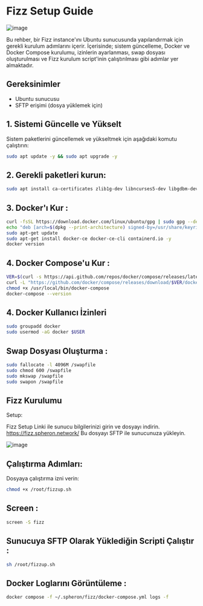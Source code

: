 # Fizz Setup Guide

![image](https://github.com/user-attachments/assets/0c65e079-47e2-4a10-838f-40268d314861)


Bu rehber, bir Fizz instance'ını Ubuntu sunucusunda yapılandırmak için gerekli kurulum adımlarını içerir. İçerisinde; sistem güncelleme, Docker ve Docker Compose kurulumu, izinlerin ayarlanması, swap dosyası oluşturulması ve Fizz kurulum script'inin çalıştırılması gibi adımlar yer almaktadır.

## Gereksinimler
- Ubuntu sunucusu
- SFTP erişimi (dosya yüklemek için)

## 1. Sistemi Güncelle ve Yükselt

Sistem paketlerini güncellemek ve yükseltmek için aşağıdaki komutu çalıştırın:

```bash
sudo apt update -y && sudo apt upgrade -y
```
## 2. Gerekli paketleri kurun:

```bash
sudo apt install ca-certificates zlib1g-dev libncurses5-dev libgdbm-dev libnss3-dev tmux iptables curl nvme-cli git wget make jq libleveldb-dev build-essential pkg-config ncdu tar clang bsdmainutils lsb-release libssl-dev libreadline-dev libffi-dev jq gcc screen unzip lz4 -y
```
## 3. Docker'ı Kur : 

```bash
curl -fsSL https://download.docker.com/linux/ubuntu/gpg | sudo gpg --dearmor -o /usr/share/keyrings/docker-archive-keyring.gpg
echo "deb [arch=$(dpkg --print-architecture) signed-by=/usr/share/keyrings/docker-archive-keyring.gpg] https://download.docker.com/linux/ubuntu $(lsb_release -cs) stable" | sudo tee /etc/apt/sources.list.d/docker.list > /dev/null
sudo apt-get update
sudo apt-get install docker-ce docker-ce-cli containerd.io -y
docker version
```

## 4. Docker Compose'u Kur : 

```bash
VER=$(curl -s https://api.github.com/repos/docker/compose/releases/latest | grep tag_name | cut -d '"' -f 4)
curl -L "https://github.com/docker/compose/releases/download/$VER/docker-compose-$(uname -s)-$(uname -m)" -o /usr/local/bin/docker-compose
chmod +x /usr/local/bin/docker-compose
docker-compose --version
```

## 4. Docker Kullanıcı İzinleri

```bash
sudo groupadd docker
sudo usermod -aG docker $USER
```

## Swap Dosyası Oluşturma : 

```bash
sudo fallocate -l 4096M /swapfile
sudo chmod 600 /swapfile
sudo mkswap /swapfile
sudo swapon /swapfile
```

## Fizz Kurulumu
Setup:

Fizz Setup Linki ile sunucu bilgilerinizi girin ve dosyayı indirin. https://fizz.spheron.network/
Bu dosyayı SFTP ile sunucunuza yükleyin.

![image](https://github.com/user-attachments/assets/066e318b-c04e-4422-8592-b3479e3d53bc)


## Çalıştırma Adımları:
Dosyaya çalıştırma izni verin:

```bash
chmod +x /root/fizzup.sh
```

## Screen : 

```bash
screen -S fizz
```

## Sunucuya SFTP Olarak Yüklediğin Scripti Çalıştır : 

```bash
sh /root/fizzup.sh
```

## Docker Loglarını Görüntüleme : 

```bash
docker compose -f ~/.spheron/fizz/docker-compose.yml logs -f
```








